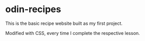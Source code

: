 # odin-recipes
This is the basic recipe website built as my first project.

Modified with CSS, every time I complete the respective lesson.